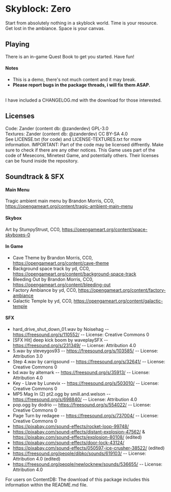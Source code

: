 # Skyblock: Zero
Start from absolutely nothing in a skyblock world. Time is your resource. Get lost in the ambiance. Space is your canvas.<br>

## Playing
There is an in-game Quest Book to get you started. Have fun!<br>
#### Notes
- This is a demo, there's not much content and it may break.
- **Please report bugs in the package threads, i will fix them ASAP.**
<br>
I have included a CHANGELOG.md with the download for those interested.

## Licenses
Code: Zander (content db: @zanderdev) GPL-3.0<br>
Textures: Zander (content db: @zanderdev) CC BY-SA 4.0<br>
See LICENSE.txt (for code) and LICENSE-TEXTURES.txt for more information.
IMPORTANT: Part of the code may be licensed diffrently. Make sure to check if there are any other notices.
This Game uses part of the code of Mesecons, Minetest Game, and potentially others. Their licenses can be found inside the repository.

## Soundtrack & SFX
#### Main Menu
Tragic ambient main menu by Brandon Morris, CC0, https://opengameart.org/content/tragic-ambient-main-menu 

#### Skybox
Art by StumpyStrust, CC0, https://opengameart.org/content/space-skyboxes-0

#### In Game
- Cave Theme by Brandon Morris, CC0, https://opengameart.org/content/cave-theme
- Background space track by yd, CC0, https://opengameart.org/content/background-space-track
- Bleeding Out by Brandon Morris, CC0, https://opengameart.org/content/bleeding-out
- Factory Ambiance by yd, CC0, https://opengameart.org/content/factory-ambiance
- Galactic Temple by yd, CC0, https://opengameart.org/content/galactic-temple

#### SFX
- hard_drive_shut_down_01.wav by Noisehag -- https://freesound.org/s/110552/ -- License: Creative Commons 0
- [SFX Hit] deep kick boom by waveplaySFX -- https://freesound.org/s/231349/ -- License: Attribution 4.0
- 5.wav by steveygos93 -- https://freesound.org/s/103585/ -- License: Attribution 3.0
- Step 4.wav by carrigsound -- https://freesound.org/s/32641/ -- License: Creative Commons 0
- bd.wav by altemark -- https://freesound.org/s/35913/ -- License: Attribution 4.0
- Key - Llave by Lunevix -- https://freesound.org/s/503010/ -- License: Creative Commons 0
- MP5 Mag In (2) pt2.ogg by smill.and.welson -- https://freesound.org/s/698840/ -- License: Attribution 4.0
- pop.ogg by dodrio -- https://freesound.org/s/554022/ -- License: Creative Commons 0
- Page Turn by redagee -- https://freesound.org/s/737004/ -- License: Creative Commons 0
- https://pixabay.com/sound-effects/rocket-loop-99748/
- https://pixabay.com/sound-effects/distant-explosion-47562/ & https://pixabay.com/sound-effects/explosion-80108/ (edited)
- https://pixabay.com/sound-effects/door-lock-43124/
- https://pixabay.com/sound-effects/050597-ice-crusher-38522/ (edited)
- https://freesound.org/people/dibko/sounds/619103/ -- License: Attribution 4.0 (edited)
- https://freesound.org/people/newlocknew/sounds/536655/  -- License: Attribution 4.0

For users on ContentDB: The download of this package includes this information within the README.md file.